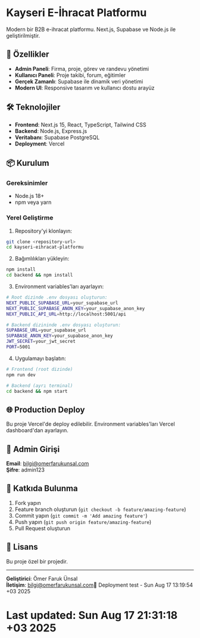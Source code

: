 # Kayseri E-İhracat Platformu

Modern bir B2B e-ihracat platformu. Next.js, Supabase ve Node.js ile geliştirilmiştir.

## 🚀 Özellikler

- **Admin Paneli**: Firma, proje, görev ve randevu yönetimi
- **Kullanıcı Paneli**: Proje takibi, forum, eğitimler
- **Gerçek Zamanlı**: Supabase ile dinamik veri yönetimi
- **Modern UI**: Responsive tasarım ve kullanıcı dostu arayüz

## 🛠️ Teknolojiler

- **Frontend**: Next.js 15, React, TypeScript, Tailwind CSS
- **Backend**: Node.js, Express.js
- **Veritabanı**: Supabase PostgreSQL
- **Deployment**: Vercel

## 📦 Kurulum

### Gereksinimler
- Node.js 18+ 
- npm veya yarn

### Yerel Geliştirme

1. Repository'yi klonlayın:
```bash
git clone <repository-url>
cd kayseri-eihracat-platformu
```

2. Bağımlılıkları yükleyin:
```bash
npm install
cd backend && npm install
```

3. Environment variables'ları ayarlayın:
```bash
# Root dizinde .env dosyası oluşturun:
NEXT_PUBLIC_SUPABASE_URL=your_supabase_url
NEXT_PUBLIC_SUPABASE_ANON_KEY=your_supabase_anon_key
NEXT_PUBLIC_API_URL=http://localhost:5001/api

# Backend dizininde .env dosyası oluşturun:
SUPABASE_URL=your_supabase_url
SUPABASE_ANON_KEY=your_supabase_anon_key
JWT_SECRET=your_jwt_secret
PORT=5001
```

4. Uygulamayı başlatın:
```bash
# Frontend (root dizinde)
npm run dev

# Backend (ayrı terminal)
cd backend && npm start
```

## 🌐 Production Deploy

Bu proje Vercel'de deploy edilebilir. Environment variables'ları Vercel dashboard'dan ayarlayın.

## 📝 Admin Girişi

**Email**: bilgi@omerfarukunsal.com  
**Şifre**: admin123

## 🤝 Katkıda Bulunma

1. Fork yapın
2. Feature branch oluşturun (`git checkout -b feature/amazing-feature`)
3. Commit yapın (`git commit -m 'Add amazing feature'`)
4. Push yapın (`git push origin feature/amazing-feature`)
5. Pull Request oluşturun

## 📄 Lisans

Bu proje özel bir projedir.

---

**Geliştirici**: Ömer Faruk Ünsal  
**İletişim**: bilgi@omerfarukunsal.com🚀 Deployment test - Sun Aug 17 13:19:54 +03 2025
# Last updated: Sun Aug 17 21:31:18 +03 2025
